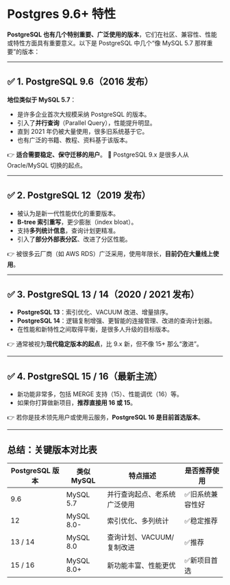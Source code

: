 # Postgres 9.6+ 特性

**PostgreSQL 也有几个特别重要、广泛使用的版本**，它们在社区、兼容性、性能或特性方面具有重要意义。以下是 PostgreSQL 中几个“像
MySQL 5.7 那样重要”的版本：

---

## ✅ **1. PostgreSQL 9.6**（2016 发布）

**地位类似于 MySQL 5.7**：

* 是许多企业首次大规模采纳 PostgreSQL 的版本。
* 引入了**并行查询**（Parallel Query），性能提升明显。
* 直到 2021 年仍被大量使用，很多旧系统基于它。
* 也有广泛的书籍、教程、资料基于该版本。

👉 **适合需要稳定、保守迁移的用户**。
📌 PostgreSQL 9.x 是很多人从 Oracle/MySQL 切换的起点。

---

## ✅ **2. PostgreSQL 12**（2019 发布）

* 被认为是新一代性能优化的重要版本。
* **B-tree 索引重写**，更少膨胀（index bloat）。
* 支持**多列统计信息**，查询计划更精准。
* 引入了**部分外部表分区**、改进了分区性能。

👉 被很多云厂商（如 AWS RDS）广泛采用，使用年限长，**目前仍在大量线上使用**。

---

## ✅ **3. PostgreSQL 13 / 14**（2020 / 2021 发布）

* **PostgreSQL 13**：索引优化、VACUUM 改进、增量排序。
* **PostgreSQL 14**：逻辑复制增强、更智能的连接管理、改进的查询计划器。
* 在性能和新特性之间取得平衡，是很多人升级的目标版本。

👉 通常被视为**现代稳定版本的起点**，比 9.x 新，但不像 15+ 那么“激进”。

---

## ✅ **4. PostgreSQL 15 / 16（最新主流）**

* 新功能非常多，包括 MERGE 支持（15）、性能调优（16）等。
* 如果你打算做新项目，**推荐直接用 16 或 15**。

👉 若你是技术领先用户或使用云服务，**PostgreSQL 16 是目前首选版本**。

---

## 总结：关键版本对比表

| PostgreSQL 版本 | 类似 MySQL   | 特点描述             | 是否推荐使用   |
|---------------|------------|------------------|----------|
| 9.6           | MySQL 5.7  | 并行查询起点、老系统广泛使用   | ✅旧系统兼容性好 |
| 12            | MySQL 8.0- | 索引优化、多列统计        | ✅稳定推荐    |
| 13 / 14       | MySQL 8.0  | 查询计划、VACUUM/复制改进 | ✅推荐      |
| 15 / 16       | MySQL 8.0+ | 新功能丰富、性能更优       | ✅新项目首选   |



